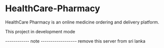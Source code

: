 # HealthCare-Pharmacy

HealthCare Pharmacy is an online medicine ordering and delivery platform.

This project in development mode


------------ note ------------------
remove this server from sri lanka
